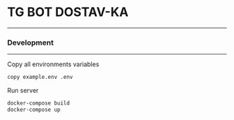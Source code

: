 # TG BOT DOSTAV-KA

----

### Development

----

Copy all environments variables

```bash
copy example.env .env
```

Run server

```bash
docker-compose build
docker-compose up
```
